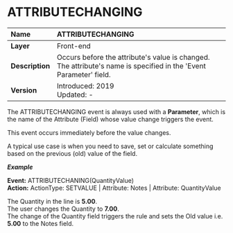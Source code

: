# ATTRIBUTECHANGING

|Name| ATTRIBUTECHANGING
|:----|:----
|**Layer**| Front-end
|**Description**| Occurs before the attribute's value is changed. The attribute's name is specified in the 'Event Parameter' field.
|**Version**| Introduced: 2019 <br> Updated: -

The ATTRIBUTECHANGING event is always used with a **Parameter**, which is the name of the Attribute (Field) whose value change triggers the event.

This event occurs immediately before the value changes.

A typical use case is when you need to save, set or calculate something based on the previous (old) value of the field.

_**Example**_

**Event:** ATTRIBUTECHANING(QuantityValue)
<br/>**Action:** ActionType: SETVALUE | Attribute: Notes | Attribute: QuantityValue

The Quantity in the line is **5.00**.
<br/>The user changes the Quantity to **7.00**.
<br/>The change of the Quantity field triggers the rule and sets the Old value i.e. **5.00** to the Notes field.
